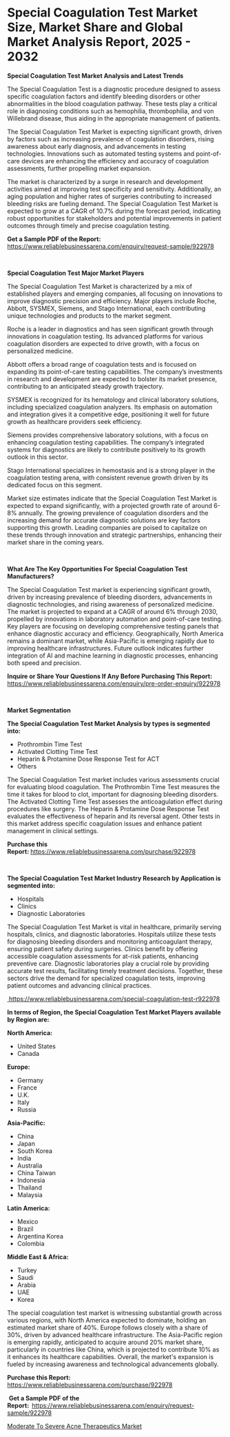 <p><h1>Special Coagulation Test Market Size, Market Share and Global Market Analysis Report, 2025 - 2032</h1></p><p><strong>Special Coagulation Test Market Analysis and Latest Trends</strong></p>
<p><p>The Special Coagulation Test is a diagnostic procedure designed to assess specific coagulation factors and identify bleeding disorders or other abnormalities in the blood coagulation pathway. These tests play a critical role in diagnosing conditions such as hemophilia, thrombophilia, and von Willebrand disease, thus aiding in the appropriate management of patients.</p><p>The Special Coagulation Test Market is expecting significant growth, driven by factors such as increasing prevalence of coagulation disorders, rising awareness about early diagnosis, and advancements in testing technologies. Innovations such as automated testing systems and point-of-care devices are enhancing the efficiency and accuracy of coagulation assessments, further propelling market expansion.</p><p>The market is characterized by a surge in research and development activities aimed at improving test specificity and sensitivity. Additionally, an aging population and higher rates of surgeries contributing to increased bleeding risks are fueling demand. The Special Coagulation Test Market is expected to grow at a CAGR of 10.7% during the forecast period, indicating robust opportunities for stakeholders and potential improvements in patient outcomes through timely and precise coagulation testing.</p></p>
<p><strong>Get a Sample PDF of the Report:&nbsp;</strong> <a href="https://www.reliablebusinessarena.com/enquiry/request-sample/922978?utm_campaign=3165&utm_medium=2&utm_source=Github&utm_content=ia&utm_term=07032025&utm_id=special-coagulation-test">https://www.reliablebusinessarena.com/enquiry/request-sample/922978</a></p>
<p>&nbsp;</p>
<p><strong>Special Coagulation Test Major Market Players</strong></p>
<p><p>The Special Coagulation Test Market is characterized by a mix of established players and emerging companies, all focusing on innovations to improve diagnostic precision and efficiency. Major players include Roche, Abbott, SYSMEX, Siemens, and Stago International, each contributing unique technologies and products to the market segment.</p><p>Roche is a leader in diagnostics and has seen significant growth through innovations in coagulation testing. Its advanced platforms for various coagulation disorders are expected to drive growth, with a focus on personalized medicine.</p><p>Abbott offers a broad range of coagulation tests and is focused on expanding its point-of-care testing capabilities. The company’s investments in research and development are expected to bolster its market presence, contributing to an anticipated steady growth trajectory.</p><p>SYSMEX is recognized for its hematology and clinical laboratory solutions, including specialized coagulation analyzers. Its emphasis on automation and integration gives it a competitive edge, positioning it well for future growth as healthcare providers seek efficiency.</p><p>Siemens provides comprehensive laboratory solutions, with a focus on enhancing coagulation testing capabilities. The company’s integrated systems for diagnostics are likely to contribute positively to its growth outlook in this sector.</p><p>Stago International specializes in hemostasis and is a strong player in the coagulation testing arena, with consistent revenue growth driven by its dedicated focus on this segment.</p><p>Market size estimates indicate that the Special Coagulation Test Market is expected to expand significantly, with a projected growth rate of around 6-8% annually. The growing prevalence of coagulation disorders and the increasing demand for accurate diagnostic solutions are key factors supporting this growth. Leading companies are poised to capitalize on these trends through innovation and strategic partnerships, enhancing their market share in the coming years.</p></p>
<p>&nbsp;</p>
<p><strong>What Are The Key Opportunities For Special Coagulation Test Manufacturers?</strong></p>
<p><p>The Special Coagulation Test market is experiencing significant growth, driven by increasing prevalence of bleeding disorders, advancements in diagnostic technologies, and rising awareness of personalized medicine. The market is projected to expand at a CAGR of around 6% through 2030, propelled by innovations in laboratory automation and point-of-care testing. Key players are focusing on developing comprehensive testing panels that enhance diagnostic accuracy and efficiency. Geographically, North America remains a dominant market, while Asia-Pacific is emerging rapidly due to improving healthcare infrastructures. Future outlook indicates further integration of AI and machine learning in diagnostic processes, enhancing both speed and precision.</p></p>
<p><strong>Inquire or Share Your Questions If Any Before Purchasing This Report:</strong> <a href="https://www.reliablebusinessarena.com/enquiry/pre-order-enquiry/922978?utm_campaign=3165&utm_medium=2&utm_source=Github&utm_content=ia&utm_term=07032025&utm_id=special-coagulation-test">https://www.reliablebusinessarena.com/enquiry/pre-order-enquiry/922978</a></p>
<p>&nbsp;</p>
<p><strong>Market Segmentation</strong></p>
<p><strong>The Special Coagulation Test Market Analysis by types is segmented into:</strong></p>
<p><ul><li>Prothrombin Time Test</li><li>Activated Clotting Time Test</li><li>Heparin & Protamine Dose Response Test for ACT</li><li>Others</li></ul></p>
<p><p>The Special Coagulation Test market includes various assessments crucial for evaluating blood coagulation. The Prothrombin Time Test measures the time it takes for blood to clot, important for diagnosing bleeding disorders. The Activated Clotting Time Test assesses the anticoagulation effect during procedures like surgery. The Heparin & Protamine Dose Response Test evaluates the effectiveness of heparin and its reversal agent. Other tests in this market address specific coagulation issues and enhance patient management in clinical settings.</p></p>
<p><strong>Purchase this Report:&nbsp;</strong><a href="https://www.reliablebusinessarena.com/purchase/922978?utm_campaign=3165&utm_medium=2&utm_source=Github&utm_content=ia&utm_term=07032025&utm_id=special-coagulation-test">https://www.reliablebusinessarena.com/purchase/922978</a></p>
<p>&nbsp;</p>
<p><strong>The Special Coagulation Test Market Industry Research by Application is segmented into:</strong></p>
<p><ul><li>Hospitals</li><li>Clinics</li><li>Diagnostic Laboratories</li></ul></p>
<p><p>The Special Coagulation Test Market is vital in healthcare, primarily serving hospitals, clinics, and diagnostic laboratories. Hospitals utilize these tests for diagnosing bleeding disorders and monitoring anticoagulant therapy, ensuring patient safety during surgeries. Clinics benefit by offering accessible coagulation assessments for at-risk patients, enhancing preventive care. Diagnostic laboratories play a crucial role by providing accurate test results, facilitating timely treatment decisions. Together, these sectors drive the demand for specialized coagulation tests, improving patient outcomes and advancing clinical practices.</p></p>
<p><a href="https://www.reliablebusinessarena.com/special-coagulation-test-r922978?utm_campaign=3165&utm_medium=2&utm_source=Github&utm_content=ia&utm_term=07032025&utm_id=special-coagulation-test">&nbsp;https://www.reliablebusinessarena.com/special-coagulation-test-r922978</a></p>
<p><strong>In terms of Region, the Special Coagulation Test Market Players available by Region are:</strong></p>
<p>
    <p> <strong> North America: </strong>
        <ul>
            <li>United States</li>
            <li>Canada</li>
        </ul>
        </p> 
    <p> <strong> Europe: </strong>
        <ul>
            <li>Germany</li>
            <li>France</li>
            <li>U.K.</li>
            <li>Italy</li>
            <li>Russia</li>
        </ul>
        </p> 
    <p> <strong> Asia-Pacific: </strong>
        <ul>
            <li>China</li>
            <li>Japan</li>
            <li>South Korea</li>
            <li>India</li>
            <li>Australia</li>
            <li>China Taiwan</li>
            <li>Indonesia</li>
            <li>Thailand</li>
            <li>Malaysia</li>
        </ul>
        </p> 
    <p> <strong> Latin America: </strong>
        <ul>
            <li>Mexico</li>
            <li>Brazil</li>
            <li>Argentina Korea</li>
            <li>Colombia</li>
        </ul>
        </p> 
    <p> <strong> Middle East & Africa: </strong>
        <ul>
            <li>Turkey</li>
            <li>Saudi</li>
            <li>Arabia</li>
            <li>UAE</li>
            <li>Korea</li>
        </ul>
    </p>
    </p>
<p><p>The special coagulation test market is witnessing substantial growth across various regions, with North America expected to dominate, holding an estimated market share of 40%. Europe follows closely with a share of 30%, driven by advanced healthcare infrastructure. The Asia-Pacific region is emerging rapidly, anticipated to acquire around 20% market share, particularly in countries like China, which is projected to contribute 10% as it enhances its healthcare capabilities. Overall, the market's expansion is fueled by increasing awareness and technological advancements globally.</p></p>
<p><strong>Purchase this Report: </strong><a href="https://www.reliablebusinessarena.com/purchase/922978?utm_campaign=3165&utm_medium=2&utm_source=Github&utm_content=ia&utm_term=07032025&utm_id=special-coagulation-test">https://www.reliablebusinessarena.com/purchase/922978</a></p>
<p>&nbsp;<strong>Get a Sample PDF of the Report:&nbsp;&nbsp;</strong><a href="https://www.reliablebusinessarena.com/enquiry/request-sample/922978?utm_campaign=3165&utm_medium=2&utm_source=Github&utm_content=ia&utm_term=07032025&utm_id=special-coagulation-test">https://www.reliablebusinessarena.com/enquiry/request-sample/922978</a></p>
<p><strong></strong></p>
<p><p><a href="https://github.com/guleealhani/Market-Research-Report-List-1/blob/main/moderate-to-severe-acne-therapeutics-market.md?utm_campaign=3165&utm_medium=2&utm_source=Github&utm_content=ia&utm_term=07032025&utm_id=special-coagulation-test">Moderate To Severe Acne Therapeutics Market</a></p></p>